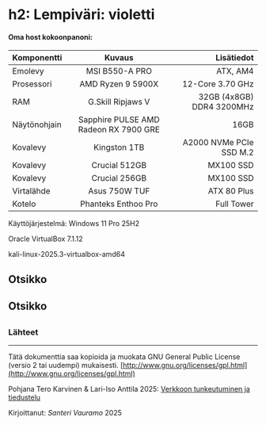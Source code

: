 # h2: Lempiväri: violetti

#### Oma host kokoonpanoni:

| Komponentti | Kuvaus | Lisätiedot |
| :---        |    :----:   |          ---: |
| Emolevy | MSI B550-A PRO | ATX, AM4 |
| Prosessori   | AMD Ryzen 9 5900X | 12-Core 3.70 GHz |
| RAM   | G.Skill  Ripjaws V |  32GB (4x8GB) DDR4 3200MHz  |
| Näytönohjain   | Sapphire PULSE AMD Radeon RX 7900 GRE        | 16GB     |
| Kovalevy   | Kingston 1TB        | A2000 NVMe PCIe SSD M.2      |
| Kovalevy   | Crucial 512GB        | MX100 SSD     |
| Kovalevy   | Crucial 256GB        | MX100 SSD     |
| Virtalähde   | Asus 750W TUF       | ATX 80 Plus      |
| Kotelo   | Phanteks Enthoo Pro       |  Full Tower      |

Käyttöjärjestelmä: Windows 11 Pro 25H2

Oracle VirtualBox 7.1.12

kali-linux-2025.3-virtualbox-amd64

##




## Otsikko




## Otsikko




##




##


### Lähteet



---

Tätä dokumenttia saa kopioida ja muokata GNU General Public License (versio 2 tai uudempi) mukaisesti. [http://www.gnu.org/licenses/gpl.html](http://www.gnu.org/licenses/gpl.html)

Pohjana Tero Karvinen & Lari-Iso Anttila 2025: [Verkkoon tunkeutuminen ja tiedustelu](https://terokarvinen.com/verkkoon-tunkeutuminen-ja-tiedustelu/)

Kirjoittanut: <em>Santeri Vauramo</em> 2025
